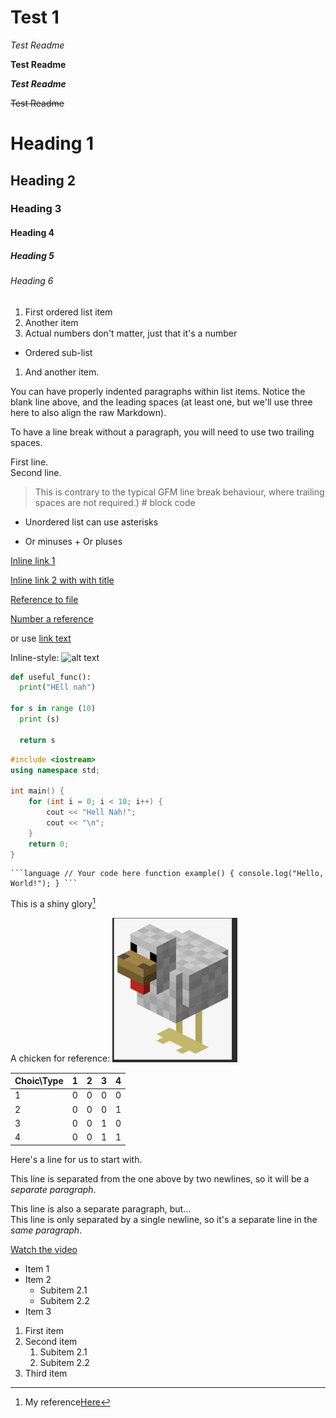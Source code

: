 # Test 1

*Test Readme*

**Test Readme**

**_Test Readme_**

~~Test Readme~~

# Heading 1
## Heading 2
### Heading 3
#### Heading 4
##### Heading 5
###### Heading 6

1. First ordered list item
2. Another item
3. Actual numbers don't matter, just that it's a number
* Ordered sub-list

1. And another item.

You can have properly indented paragraphs within list items. Notice the blank line above, and the leading spaces (at least one, but we'll use three here to also align the raw Markdown).

To have a line break without a paragraph, you will need to use two trailing spaces.

First line.<br>
Second line.

> This is contrary to the typical GFM line break behaviour, where trailing spaces are not required.) # block code

* Unordered list can use asterisks
- Or minuses
+ Or pluses

[Inline link 1](https://www.google.com)

[Inline link 2 with with title](https://www.google.com "Google Homepage")

[Reference to file](https://github.com/Isudum/Test_1/blob/master/HelloWorld.py)

[Number a reference][1]

[1]: https:/www.google.com "Google"

or use [link text]

[link text]: https:/www.google.com "Google"


Inline-style:
![alt text](https://media4.giphy.com/media/v1.Y2lkPTc5MGI3NjExZXphNXlxbGQ2NzY4MjF5cHE0YWUycmxrMmVrMmhpdzg3dG5rZWozOSZlcD12MV9pbnRlcm5hbF9naWZfYnlfaWQmY3Q9Zw/Ju7l5y9osyymQ/giphy.gif)

```python
def useful_func():
  print("HEll nah")

for s in range (10)
  print (s)

  return s
```
```C++
#include <iostream>
using namespace std;

int main() {
    for (int i = 0; i < 10; i++) {
        cout << "Hell Nah!";
        cout << "\n";
    }
    return 0;
}
```

<pre><code>```language // Your code here function example() { console.log("Hello, World!"); } ```</code></pre>
This is a shiny glory[^1]

[^1]: My reference[Here]

[Here]: https://media4.giphy.com/media/v1.Y2lkPTc5MGI3NjExZXphNXlxbGQ2NzY4MjF5cHE0YWUycmxrMmVrMmhpdzg3dG5rZWozOSZlcD12MV9pbnRlcm5hbF9naWZfYnlfaWQmY3Q9Zw/Ju7l5y9osyymQ/giphy.gif


A chicken for reference: <img src="https://github.com/Isudum/Test_1/blob/master/Image/Chicken_image.png" alt="Chicken" width="200">

|Choic\Type| 1 | 2 | 3 | 4 |
|:-------|:------|:----|:---|:-----|
|1| 0|0|0|0|
|2| 0|0|0|1|
|3| 0|0|1|0|
|4| 0|0|1|1|

Here's a line for us to start with.

This line is separated from the one above by two newlines, so it will be a *separate paragraph*.

This line is also a separate paragraph, but...<br>
This line is only separated by a single newline, so it's a separate line in the *same paragraph*.

[Watch the video](https://youtu.be/xvFZjo5PgG0?si=biWA0wLjZzs1SZRl "inspiration 1")


- Item 1
- Item 2
  - Subitem 2.1
  - Subitem 2.2
- Item 3

1. First item
2. Second item
   1. Subitem 2.1
   2. Subitem 2.2
3. Third item

